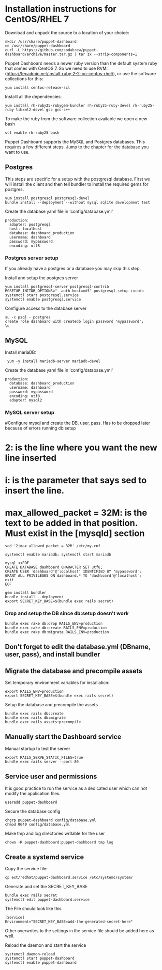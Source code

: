 # Installation instructions for CentOS/RHEL 7

Download and unpack the source to a location of your choice:

    mkdir /usr/share/puppet-dashboard
    cd /usr/share/puppet-dashboard
    curl -L https://github.com/sodabrew/puppet-dashboard/archive/master.tar.gz | tar zx --strip-components=1

Puppet Dashboard needs a newer ruby version than the default system ruby
that comes with CentOS 7. So we need to use RVM: (https://tecadmin.net/install-ruby-2-2-on-centos-rhel/), 
or use the software collections for this:

    yum install centos-release-scl

Installl all the dependencies:

    yum install rh-ruby25-rubygem-bundler rh-ruby25-ruby-devel rh-ruby25-ruby libxml2-devel gcc gcc-c++

To make the ruby from the software collection available we open a new bash

    scl enable rh-ruby25 bash

Puppet Dashboard supports the MySQL and Postgres databases. This requires a few
different steps. Jump to the chapter for the database you want to use.

## Postgres

This steps are specific for a setup with the postgresql database. First we will
install the client and then tell bundler to install the required gems for postgres.

    yum install postgresql postgresql-devel
    bundle install --deployment --without mysql sqlite development test

Create the database yaml file in 'config/database.yml'

    production:
      adapter: postgresql
      host: localhost
      database: dashboard_production
      username: dashboard
      password: mypassword
      encoding: utf8

### Postgres server setup

If you already have a postgres or a database you may skip this step.

Install and setup the postgres server

    yum install postgresql-server postgresql-contrib
    PGSETUP_INITDB_OPTIONS="--auth-host=md5" postgresql-setup initdb
    systemctl start postgresql.service
    systemctl enable postgresql.service

Configure access to the database server

    su -c psql - postgres
    create role dashboard with createdb login password 'mypassword';
    \q

## MySQL

Install mariaDB:

     yum -y install mariadb-server mariadb-devel
 
 Create the database yaml file in 'config/database.yml'

    production:
      database: dashboard_production
      username: dashboard
      password: mypassword
      encoding: utf8
      adapter: mysql2


### MySQL server setup
    
   #Configure mysql and create the DB, user, pass.  Has to be dropped later because of errors running db:setup
   # 2: is the line where you want the new line inserted
   # i: is the parameter that says sed to insert the line.
   # max_allowed_packet = 32M: is the text to be added in that position.  Must exist in the [mysqld] section

    sed '2imax_allowed_packet = 32M' /etc/my.cnf

    systemctl enable mariadb; systemctl start mariadb
    
    mysql <<EOF
    CREATE DATABASE dashboard CHARACTER SET utf8;
    CREATE USER 'dashboard'@'localhost' IDENTIFIED BY 'mypassword';
    GRANT ALL PRIVILEGES ON dashboard.* TO 'dashboard'@'localhost';
    exit
    EOF

    gem install bundler
    bundle install --deployment
    export SECRET_KEY_BASE=$(bundle exec rails secret)

### Drop and setup the DB since db:setup doesn't work
    bundle exec rake db:drop RAILS_ENV=production
    bundle exec rake db:create RAILS_ENV=production
    bundle exec rake db:migrate RAILS_ENV=production


## Don't forget to edit the database.yml (DBname, user, pass), and install bundler

## Migrate the database and precompile assets

Set temporary environment variables for installation:

    export RAILS_ENV=production
    export SECRET_KEY_BASE=$(bundle exec rails secret)

Setup the database and precompile the assets

    bundle exec rails db:create
    bundle exec rails db:migrate
    bundle exec rails assets:precompile

## Manually start the Dashboard service

Manual startup to test the server

    export RAILS_SERVE_STATIC_FILES=true
    bundle exec rails server --port 80

## Service user and permissions

It is good practice to run the service as a dedicated user
which can not modify the application files.

    useradd puppet-dashboard

Secure the database config

    chgrp puppet-dashboard config/database.yml
    chmod 0640 config/database.yml

Make tmp and log directories writable for the user

    chown -R puppet-dashboard:puppet-dashboard tmp log

## Create a systemd service

Copy the service file:

    cp ext/redhat/puppet-dashboard.service /etc/systemd/system/

Generate and set the SECRET_KEY_BASE

    bundle exec rails secret
    systemctl edit puppet-dashboard.service

The File should look like this

    [Service]
    Environment="SECRET_KEY_BASE=add-the-generated-secret-here"

Other overwrites to the settings in the service file should be
added here as well.

Reload the daemon and start the service

    systemctl daemon-reload
    systemctl start puppet-dashboard
    systemctl enable puppet-dashboard
